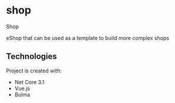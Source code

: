 # shop
Shop

eShop that can be used as a template to build more complex shops

## Technologies 
Project is created with:
 * Net Core 3.1
 * Vue.js
 * Bulma
